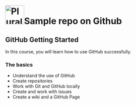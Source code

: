 # <a href='http://pluralsight.com'><img src='favicon.ico' height='60' alt='Pluralsight Logo' /></a>Sample repo on Github

## GitHub Getting Started
In this course, you will learn how to use GitHub successfully.

### The basics
- Understand the use of GitHub
- Create repositories
- Work with Git and GitHub locally
- Create and work with issues
- Create a wiki and a GitHub Page
